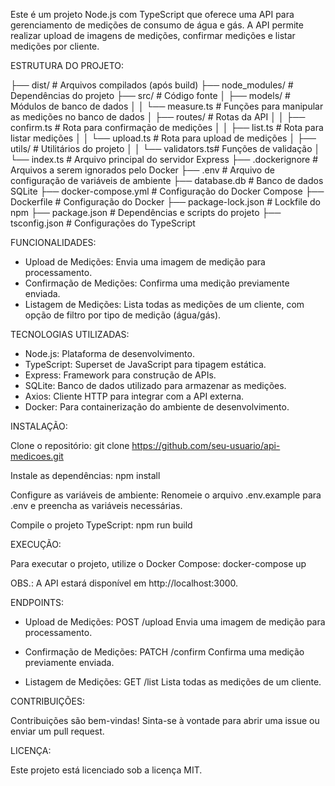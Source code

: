 Este é um projeto Node.js com TypeScript que oferece uma API para gerenciamento de medições de consumo de água e gás. A API permite realizar upload de imagens de medições, confirmar medições e listar medições por cliente.

ESTRUTURA DO PROJETO:

├── dist/                # Arquivos compilados (após build)
├── node_modules/        # Dependências do projeto
├── src/                 # Código fonte
│   ├── models/          # Módulos de banco de dados
│   │   └── measure.ts   # Funções para manipular as medições no banco de dados
│   ├── routes/          # Rotas da API
│   │   ├── confirm.ts   # Rota para confirmação de medições
│   │   ├── list.ts      # Rota para listar medições
│   │   └── upload.ts    # Rota para upload de medições
│   ├── utils/           # Utilitários do projeto
│   │   └── validators.ts# Funções de validação
│   └── index.ts         # Arquivo principal do servidor Express
├── .dockerignore        # Arquivos a serem ignorados pelo Docker
├── .env                 # Arquivo de configuração de variáveis de ambiente
├── database.db          # Banco de dados SQLite
├── docker-compose.yml   # Configuração do Docker Compose
├── Dockerfile           # Configuração do Docker
├── package-lock.json    # Lockfile do npm
├── package.json         # Dependências e scripts do projeto
├── tsconfig.json        # Configurações do TypeScript

FUNCIONALIDADES:

- Upload de Medições: Envia uma imagem de medição para processamento.
- Confirmação de Medições: Confirma uma medição previamente enviada.
- Listagem de Medições: Lista todas as medições de um cliente, com opção de filtro por tipo de medição (água/gás).

TECNOLOGIAS UTILIZADAS:

- Node.js: Plataforma de desenvolvimento.
- TypeScript: Superset de JavaScript para tipagem estática.
- Express: Framework para construção de APIs.
- SQLite: Banco de dados utilizado para armazenar as medições.
- Axios: Cliente HTTP para integrar com a API externa.
- Docker: Para containerização do ambiente de desenvolvimento.

INSTALAÇÃO:

Clone o repositório:
git clone https://github.com/seu-usuario/api-medicoes.git

Instale as dependências:
npm install

Configure as variáveis de ambiente:
Renomeie o arquivo .env.example para .env e preencha as variáveis necessárias.

Compile o projeto TypeScript:
npm run build


EXECUÇÃO:

Para executar o projeto, utilize o Docker Compose:
docker-compose up

OBS.: A API estará disponível em http://localhost:3000.


ENDPOINTS:

- Upload de Medições:
  POST /upload
    Envia uma imagem de medição para processamento.

- Confirmação de Medições:
  PATCH /confirm
    Confirma uma medição previamente enviada.

- Listagem de Medições:
  GET /list
    Lista todas as medições de um cliente.

CONTRIBUIÇÕES:

Contribuições são bem-vindas! Sinta-se à vontade para abrir uma issue ou enviar um pull request.

LICENÇA:

Este projeto está licenciado sob a licença MIT.


